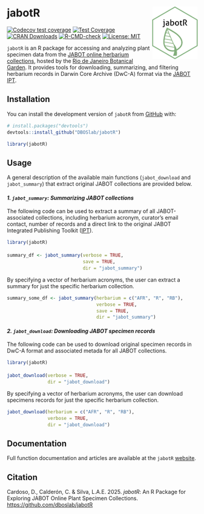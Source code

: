 
<!-- README.md is generated from README.Rmd. Please edit that file -->

# jabotR <img src="figures/jabotr_hex_sticker.png" align="right" alt="" width="120" />

<!-- badges: start -->

[![Codecov test
coverage](https://codecov.io/gh/DBOSlab/jabotR/graph/badge.svg)](https://app.codecov.io/gh/DBOSlab/jabotR)
[![Test
Coverage](https://github.com/DBOSlab/jabotR/actions/workflows/test-coverage.yaml/badge.svg)](https://github.com/DBOSlab/jabotR/actions/workflows/test-coverage.yaml)
[![CRAN
Downloads](https://cranlogs.r-pkg.org/badges/grand-total/jabotR)](https://cran.r-project.org/package=jabotR)
[![R-CMD-check](https://github.com/DBOSlab/jabotR/actions/workflows/R-CMD-check.yaml/badge.svg)](https://github.com/DBOSlab/jabotR/actions/workflows/R-CMD-check.yaml)
[![License:
MIT](https://img.shields.io/badge/license-MIT-blue.svg)](LICENSE)
<!-- badges: end -->

`jabotR` is an R package for accessing and analyzing plant specimen data
from the [JABOT online herbarium
collections](https://jabot.jbrj.gov.br/v3/consulta.php), hosted by the
[Rio de Janeiro Botanical Garden](https://www.gov.br/jbrj/pt-br). It
provides tools for downloading, summarizing, and filtering herbarium
records in Darwin Core Archive (DwC-A) format via the [JABOT
IPT](https://ipt.jbrj.gov.br/jabot).

## Installation

You can install the development version of `jabotR` from
[GitHub](https://github.com/DBOSlab/jabotR) with:

``` r
# install.packages("devtools")
devtools::install_github("DBOSlab/jabotR")
```

``` r
library(jabotR)
```

  
  

## Usage

A general description of the available main functions (`jabot_download`
and `jabot_summary`) that extract original JABOT collections are
provided below.  
  

#### *1. `jabot_summary`: Summarizing JABOT collections*

The following code can be used to extract a summary of all
JABOT-associated collections, including herbarium acronym, curator’s
email contact, number of records and a direct link to the original JABOT
Integrated Publishing Toolkit ([IPT](https://ipt.jbrj.gov.br/jabot)).  

``` r
library(jabotR)

summary_df <- jabot_summary(verbose = TRUE,
                            save = TRUE,
                            dir = "jabot_summary")
```

  
By specifying a vector of herbarium acronyms, the user can extract a
summary for just the specific herbarium collection.  

``` r
summary_some_df <- jabot_summary(herbarium = c("AFR", "R", "RB"),
                                 verbose = TRUE,
                                 save = TRUE,
                                 dir = "jabot_summary")
```

  
  

#### *2. `jabot_download`: Downloading JABOT specimen records*

The following code can be used to download original specimen records in
DwC-A format and associated metada for all JABOT collections.  

``` r
library(jabotR)

jabot_download(verbose = TRUE,
               dir = "jabot_download")
```

  
By specifying a vector of herbarium acronyms, the user can download
specimens records for just the specific herbarium collection.  

``` r
jabot_download(herbarium = c("AFR", "R", "RB"),
               verbose = TRUE,
               dir = "jabot_download")
```

  
  

## Documentation

Full function documentation and articles are available at the `jabotR`
[website](https://dboslab.github.io/jabotR-website/).  
  

## Citation

Cardoso, D., Calderón, C. & Silva, L.A.E. 2025. *jabotR*: An R Package
for Exploring JABOT Online Plant Specimen Collections.
<https://github.com/dboslab/jabotR>
